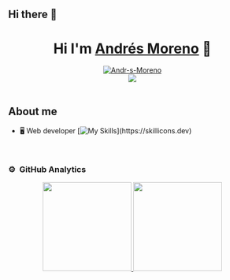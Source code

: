 ## Hi there 👋

<!--
**andresmoreno28/andresmoreno28** is a ✨ _special_ ✨ repository because its `README.md` (this file) appears on your GitHub profile.

Here are some ideas to get you started:

- 🔭 I’m currently working on ...
- 🌱 I’m currently learning ...
- 👯 I’m looking to collaborate on ...
- 🤔 I’m looking for help with ...
- 💬 Ask me about ...
- 📫 How to reach me: ...
- 😄 Pronouns: ...
- ⚡ Fun fact: ...
-->
<div align="center">
<h1 align="center">Hi I'm <a href="https://aristi.dev">Andrés Moreno</a> 👋</h1>
</div>
<div align="center"><a href="https://ibb.co/M1BZ3WD"><img src="https://i.ibb.co/NNTtHQ6/Andr-s-Moreno.png" alt="Andr-s-Moreno" border="0"></a></center><br>
<a href="https://www.linkedin.com/in/web-developer-programmer/"><img src="https://img.shields.io/badge/LinkedIn-0077B5?style=for-the-badge&logo=linkedin&logoColor=white" /></a></div>
<br>

## About me

- :desktop_computer: Web developer
[![My Skills](https://skillicons.dev/icons?i=html,css,js,jquery,sass,php,laravel,mysql,postgres,git,github,npm,vscode,)](https://skillicons.dev)


<br>



### ⚙️ &nbsp;GitHub Analytics

<p align="center">
<a href="https://github.com/andresmoreno28">
  <img height="180em" src="https://github-readme-stats-eight-theta.vercel.app/api?username=andresmoreno28&show_icons=true&theme=algolia&include_all_commits=true&count_private=true"/>
  <img height="180em" src="https://github-readme-stats-eight-theta.vercel.app/api/top-langs/?username=andresmoreno28&layout=compact&langs_count=8&theme=algolia"/>
</a>
</p>
